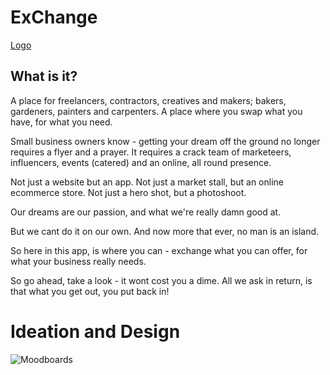 # ExChange

[Logo](/READMEassets/logoColour-14.png)

## What is it?

A place for freelancers, contractors, creatives and makers; bakers, gardeners, painters and carpenters. A place where you swap what you have, for what you need. 

Small business owners know - getting your dream off the ground no longer requires a flyer and a prayer. It requires a crack team of marketeers, influencers, events (catered) and an online, all round presence. 

Not just a website but an app. Not just a market stall, but an online ecommerce store. Not just a hero shot, but a photoshoot. 

Our dreams are our passion, and what we're really damn good at. 

But we cant do it on our own. And now more that ever, no man is an island. 

So here in this app, is where you can - exchange what you can offer, for what your business really needs. 

So go ahead, take a look - it wont cost you a dime. All we ask in return, is that what you get out, you put back in! 


# Ideation and Design
![Moodboards](/READMEassets/CollatedMoodboards.png)